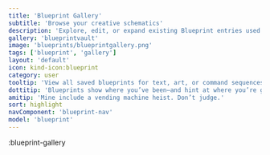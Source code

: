 ```yaml
---
title: 'Blueprint Gallery'
subtitle: 'Browse your creative schematics'
description: 'Explore, edit, or expand existing Blueprint entries used for AI-driven workflows.'
gallery: 'blueprintvault'
image: 'blueprints/blueprintgallery.png'
tags: ['blueprint', 'gallery']
layout: 'default'
icon: kind-icon:blueprint
category: user
tooltip: 'View all saved blueprints for text, art, or command sequences.'
dottitip: 'Blueprints show where you’ve been—and hint at where you’re going.'
amitip: 'Mine include a vending machine heist. Don’t judge.'
sort: highlight
navComponent: 'blueprint-nav'
model: 'blueprint'
---
```


:blueprint-gallery
